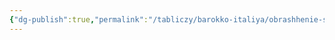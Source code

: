 ```yaml
---
{"dg-publish":true,"permalink":"/tabliczy/barokko-italiya/obrashhenie-sv-savla/","dgPassFrontmatter":true}
---
```



